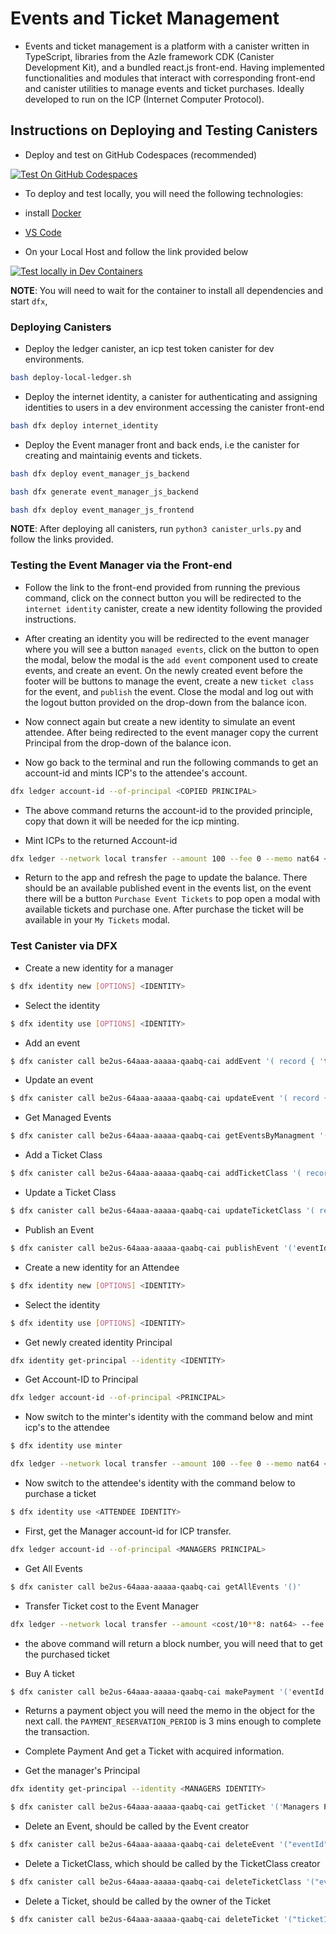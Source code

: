 # Events and Ticket Management
- Events and ticket management is a platform with a canister written in TypeScript, libraries from the Azle framework CDK (Canister Development Kit), and a bundled react.js front-end. Having implemented functionalities and modules that interact with corresponding front-end and canister utilities to manage events and ticket purchases. Ideally developed to run on the ICP (Internet Computer Protocol).  


## Instructions on Deploying and Testing Canisters

- Deploy and test on GitHub Codespaces (recommended)

[![Test On GitHub Codespaces](https://github.com/codespaces/badge.svg)](https://codespaces.new/lukrycyfa/events-and-ticket-managment?quickstart=1)


- To deploy and test locally, you will need the following technologies:
- install [Docker](https://www.docker.com/get-started/) 
- [VS Code](https://code.visualstudio.com/) 
	
- On your Local Host and follow the link provided below

[![Test locally in Dev Containers](https://img.shields.io/static/v1?label=Dev%20Containers&message=Open&color=blue&logo=visualstudiocode)](https://vscode.dev/redirect?url=vscode://ms-vscode-remote.remote-containers/cloneInVolume?url=https://github.com/lukrycyfa/events-and-ticket-management)

**NOTE**: You will need to wait for the container to install all dependencies and start `dfx`,


### Deploying Canisters

- Deploy the ledger canister, an icp test token canister for dev environments. 
```bash
bash deploy-local-ledger.sh
```

- Deploy the internet identity, a canister for authenticating and assigning identities to users in a dev environment accessing the canister front-end 
```bash
bash dfx deploy internet_identity
```

- Deploy the Event manager front and back ends, i.e the canister for creating and maintainig events and tickets.
```bash
bash dfx deploy event_manager_js_backend
```

```bash
bash dfx generate event_manager_js_backend
```

```bash
bash dfx deploy event_manager_js_frontend
```

**NOTE**: After deploying all canisters, run `python3 canister_urls.py` and follow the links provided.

### Testing the Event Manager via the Front-end

- Follow the link to the front-end provided from running the previous command, click on the connect button you will be redirected to the `internet identity` canister, create a new identity following the provided instructions.

- After creating an identity you will be redirected to the event manager where you will see a button `managed events`, click on the button to open the modal, below the modal is the `add event` component used to create events, and create an event. On the newly created event before the footer will be buttons to manage the event, create a new `ticket class` for the event, and `publish` the event. Close the modal and log out with the logout button provided on the drop-down from the balance icon.

- Now connect again but create a new identity to simulate an event attendee. After being redirected to the event manager copy the current Principal from the drop-down of the balance icon.

- Now go back to the terminal and run the following commands to get an account-id and mints ICP's to the attendee's account.

```bash
dfx ledger account-id --of-principal <COPIED PRINCIPAL>
```

- The above command returns the account-id to the provided principle, copy that down it will be needed for the icp minting.

- Mint ICPs to the returned Account-id

```bash
dfx ledger --network local transfer --amount 100 --fee 0 --memo nat64 <ACCOUNT-ID>
```

- Return to the app and refresh the page to update the balance. There should be an available published event in the events list, on the event there will be a button `Purchase Event Tickets` to pop open a modal with available tickets and purchase one. After purchase the ticket will be available in your `My Tickets` modal. 


### Test Canister via DFX

- Create a new identity for a manager
```bash
$ dfx identity new [OPTIONS] <IDENTITY>
```
- Select the identity
```bash
$ dfx identity use [OPTIONS] <IDENTITY>
```

- Add an event
```bash
$ dfx canister call be2us-64aaa-aaaaa-qaabq-cai addEvent '( record { 'title'= "event title"; 'description' = "event description"; 'eventLocation' = "event location"; 'bannerUrl' = "banner url"; 'eventStart' = 'date-timestamp-microseconds'; 'eventEnd' = 'date-timestamp-microseconds'; })'
``` 

- Update an event
```bash
$ dfx canister call be2us-64aaa-aaaaa-qaabq-cai updateEvent '( record { 'title'= "event title"; 'description' = "event description"; 'eventLocation' = "event location"; 'bannerUrl' = "banner url"; 'eventStart' = 'date-timestamp-microseconds'; 'eventEnd' = 'date-timestamp-microseconds'; }, 'eventId' )'
``` 

- Get Managed Events
```bash
$ dfx canister call be2us-64aaa-aaaaa-qaabq-cai getEventsByManagment '()'
``` 
- Add a Ticket Class
```bash
$ dfx canister call be2us-64aaa-aaaaa-qaabq-cai addTicketClass '( record { 'title'= "ticketclass title"; 'cost' = "nat64"; 'badgeUrl' = "badge url"; }, 'eventId' )'
``` 

- Update a Ticket Class
```bash
$ dfx canister call be2us-64aaa-aaaaa-qaabq-cai updateTicketClass '( record { 'title'= "ticketclass title"; 'cost' = "nat64"; 'badgeUrl' = "badge url"; }, 'eventId', ticketclassId)'
```
- Publish an Event
```bash
$ dfx canister call be2us-64aaa-aaaaa-qaabq-cai publishEvent '('eventId')'
``` 

- Create a new identity for an Attendee
```bash
$ dfx identity new [OPTIONS] <IDENTITY>
```
- Select the identity
```bash
$ dfx identity use [OPTIONS] <IDENTITY>
```
- Get newly created identity Principal
```bash
dfx identity get-principal --identity <IDENTITY>
```
- Get Account-ID to Principal
```bash
dfx ledger account-id --of-principal <PRINCIPAL>
```

- Now switch to the minter's identity with the command below and mint icp's to the attendee
```bash
$ dfx identity use minter
```
```bash
dfx ledger --network local transfer --amount 100 --fee 0 --memo nat64 <ATTENDEE ACCOUNT-ID>
```

- Now switch to the attendee's identity with the command below to purchase a ticket
```bash
$ dfx identity use <ATTENDEE IDENTITY>
```
- First, get the Manager account-id for ICP transfer.
```bash
dfx ledger account-id --of-principal <MANAGERS PRINCIPAL>
```

- Get All Events
```bash
$ dfx canister call be2us-64aaa-aaaaa-qaabq-cai getAllEvents '()'
```
- Transfer Ticket cost to the Event Manager
```bash
dfx ledger --network local transfer --amount <cost/10**8: nat64> --fee 0 --memo nat64 <EVENT MANAGER ACCOUNT-ID>
```
- the above command will return a block number, you will need that to get the purchased ticket

- Buy A ticket
```bash
$ dfx canister call be2us-64aaa-aaaaa-qaabq-cai makePayment '('eventId', 'ticketclassId')'
``` 
- Returns a payment object you will need the memo in the object for the next call. the `PAYMENT_RESERVATION_PERIOD` is 3 mins enough to complete the transaction.

- Complete Payment And get a Ticket with acquired information.

- Get the manager's Principal
```bash
dfx identity get-principal --identity <MANAGERS IDENTITY>
```
```bash
$ dfx canister call be2us-64aaa-aaaaa-qaabq-cai getTicket '('Managers Principal', 'Ticket Cost <cost: nat64>', 'Payment Block Number', 'memo')'
```

- Delete an Event, should be called by the Event creator
```bash
$ dfx canister call be2us-64aaa-aaaaa-qaabq-cai deleteEvent '("eventId")'
```

- Delete a TicketClass, which should be called by the TicketClass creator
```bash
$ dfx canister call be2us-64aaa-aaaaa-qaabq-cai deleteTicketClass '("eventId", "ticketclassId")'
```

- Delete a Ticket, should be called by the owner of the Ticket
```bash
$ dfx canister call be2us-64aaa-aaaaa-qaabq-cai deleteTicket '("ticketId")'
```